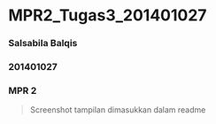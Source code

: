 # MPR2_Tugas3_201401027
### Salsabila Balqis
### 201401027
### MPR 2

> Screenshot tampilan dimasukkan dalam readme

